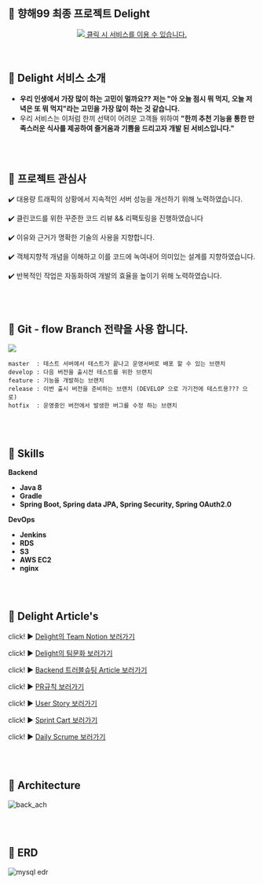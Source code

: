 <br>

## **🍫 향해99 최종 프로젝트 Delight**
<div align="center">
  <a href="https://delight99.co.kr"><img src="https://images.velog.io/images/zpswl45/post/769180e5-fb06-46aa-b553-07a68338945a/%E1%84%80%E1%85%B5%E1%86%BA%E1%84%92%E1%85%A5%E1%84%87%E1%85%B3%20%E1%84%85%E1%85%B5%E1%84%83%E1%85%B3%E1%84%86%E1%85%B5%E1%84%8B%E1%85%AD%E1%86%BC%20%E1%84%85%E1%85%A9%E1%84%80%E1%85%A9.png"/> 클릭 시 서비스를 이용 수 있습니다.</a>
</div>


<br>
<br>

## **🍫 Delight 서비스 소개**

- **우리 인생에서 가장 많이 하는 고민이 멀까요?? 저는 "아 오늘 점시 뭐 먹지, 오늘 저녁은 또 뭐 먹지"라는 고민을 가장 많이 하는 것 같습니다.**
- 우리 서비스는 이처럼 한끼 선택이 어려운 고객들 위하여 **"한끼 추천 기능을 통한 만족스러운 식사를 제공하여 즐거움과 기쁨을 드리고자 개발 된 서비스입니다."**

<br>
<br>


## 🍡  **프로젝트 관심사**

✔️ 대용량 트래픽의 상황에서 지속적인 서버 성능을 개선하기 위해 노력하였습니다.

✔️ 클린코드를 위한 꾸준한 코드 리뷰 && 리팩토링을 진행하였습니다

✔️ 이유와 근거가 명확한 기술의 사용을 지향합니다.

✔️ 객체지향적 개념을 이해하고 이를 코드에 녹여내어 의미있는 설계를 지향하였습니다.

✔️ 반복적인 작업은 자동화하여 개발의 효율을 높이기 위해 노력하였습니다.

<br>
<br>


## 🥤 **Git - flow Branch 전략을 사용 합니다.**
![](https://images.velog.io/images/zpswl45/post/7ecffd87-3dde-4abc-b7e3-9971b3a75dd9/%E1%84%89%E1%85%B3%E1%84%8F%E1%85%B3%E1%84%85%E1%85%B5%E1%86%AB%E1%84%89%E1%85%A3%E1%86%BA_2021-07-30_%E1%84%8B%E1%85%A9%E1%84%92%E1%85%AE_3.48.33.png)


```
master  : 테스트 서버에서 테스트가 끝나고 운영서버로 배포 할 수 있는 브랜치
develop : 다음 버전을 출시전 테스트를 위한 브랜치 
feature : 기능을 개발하는 브랜치
release : 이번 출시 버전을 준비하는 브랜치 (DEVELOP 으로 가기전에 테스트용??? 으로)
hotfix  : 운영중인 버전에서 발생한 버그를 수정 하는 브랜치
```

<br>
<br>


## **🍱 Skills**

**Backend**
- **Java 8**
- **Gradle**
- **Spring Boot, Spring data JPA, Spring Security, Spring OAuth2.0**

**DevOps**
- **Jenkins**
- **RDS**
- **S3**
- **AWS EC2**
- **nginx**

<br>
<br>

## 🦐 **Delight Article's**
click! ▶️ [Delight의 Team Notion 보러가기](https://elastic-honeycrisp-63e.notion.site/Delight-a54fda3215254309b56f77955d5340fa)

click! ▶️ [Delight의 팀문화 보러가기](https://github.com/Team-Delight/Delight-Server/wiki/Team-Delight-%EC%9D%98-%ED%8C%80-%EB%AC%B8%ED%99%94%EB%A5%BC-%EC%86%8C%EA%B0%9C%ED%95%A9%EB%8B%88%EB%8B%A4!!)

click! ▶️ [Backend 트러블슈팅 Article 보러가기](https://github.com/Team-Delight/Delight-Server/wiki/Delight-%EA%B8%B0%EC%88%A0)

click! ▶️ [PR규칙 보러가기](https://github.com/Team-Delight/Delight-Server/wiki/Team-Delight-Backend-%EC%9D%98-PR-%EA%B7%9C%EC%B9%99-%EB%B0%8F-%EA%B0%9C%EB%B0%9C-%EA%B7%9C%EC%B9%99!!)

click! ▶️ [User Story 보러가기](https://github.com/Team-Delight/Delight-Server/wiki/Team-Delight-User-Story)

click! ▶️ [Sprint Cart 보러가기](https://www.notion.so/Sprint-Chart-be389a797cbe4641a128f8c64a57df66)

click! ▶️ [Daily Scrume 보러가기](https://www.notion.so/Daliy-Scrum-aa8eac4895a84c3393753c8ed0accd1a)

<br>
<br>

## 🥂 **Architecture**
![back_ach](https://user-images.githubusercontent.com/83386688/131661334-8debbeaf-7ab1-4ff9-896c-ca41368153ba.png)


<br>
<br>


## 🍓 ERD
![mysql edr](https://user-images.githubusercontent.com/83544156/131458711-be95fc6a-4dac-4acb-956b-ad71f7b480f4.png)



